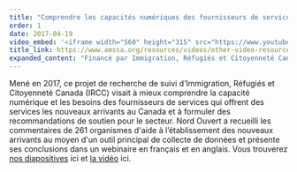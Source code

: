 ```yaml
---
title: "Comprendre les capacités numériques des fournisseurs de service en établissement pour les nouveaux arrivants"
order: 1
date: 2017-04-19
video_embed: '<iframe width="560" height="315" src="https://www.youtube.com/embed/RSc8u3tJh0A" frameborder="0" allow="accelerometer; autoplay; encrypted-media; gyroscope; picture-in-picture" allowfullscreen></iframe>'
title_link: https://www.amssa.org/resources/videos/other-video-resources/understanding-the-digital-capacity-of-newcomer-settlement-organizations/
expanded_content: "Financé par Immigration, Réfugiés et Citoyenneté Canada (IRCC) en avril 2017."
---
```

Mené en 2017, ce projet de recherche de suivi d’Immigration, Réfugiés et Citoyenneté Canada (IRCC) visait à mieux comprendre la capacité numérique et les besoins des fournisseurs de services qui offrent des services les nouveaux arrivants au Canada et à formuler des recommandations de soutien pour le secteur. Nord Ouvert a recueilli les commentaires de 261 organismes d'aide à l’établissement des nouveaux arrivants au moyen d'un outil principal de collecte de données et présente ses conclusions dans un webinaire en français et en anglais. Vous trouverez <a href="https://drive.google.com/file/d/0B739vUevKlPgenY1dWhNelFscFk/view" target="_blank">nos diapositives</a> ici et <a href="https://www.amssa.org/resources/videos/other-video-resources/understanding-the-digital-capacity-of-newcomer-settlement-organizations/" target="_blank">la vidéo</a> ici.
